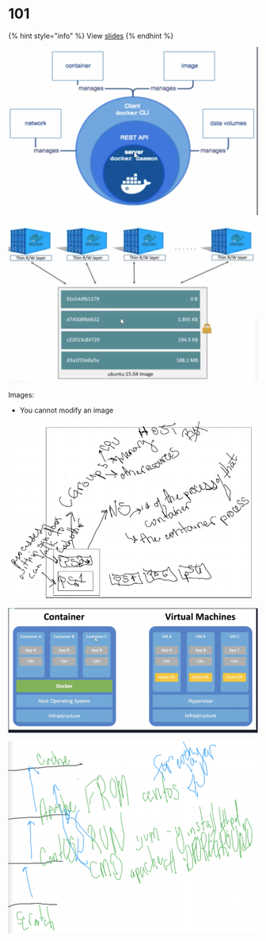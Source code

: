 # 101

{% hint style="info" %}
View [slides](https://docs.google.com/presentation/d/1YUsvxiRnC61zL5Q6d2kpZRWICyV544STeRxJP8u7aJY/edit?usp=sharing)
{% endhint %}

![](../../.gitbook/assets/image%20%2874%29.png)

![](../../.gitbook/assets/image%20%28101%29.png)

Images:

* You cannot modify an image

![](../../.gitbook/assets/image%20%2849%29.png)



![](../../.gitbook/assets/image%20%2868%29.png)

![](../../.gitbook/assets/image%20%2825%29.png)

